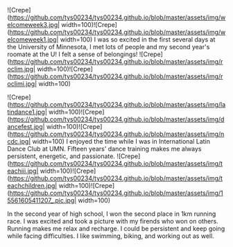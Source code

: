 ![Crepe](https://github.com/tys00234/tys00234.github.io/blob/master/assets/img/welcomeweek3.jpg| width=100)![Crepe](https://github.com/tys00234/tys00234.github.io/blob/master/assets/img/welcomeweek1.jpg| width=100)
I was so excited in the first several days at the University of Minnesota, I met lots of people and my second year's roomate at the U! I felt a sense of belongings!
![Crepe](https://github.com/tys00234/tys00234.github.io/blob/master/assets/img/roclim.jpg| width=100)![Crepe](https://github.com/tys00234/tys00234.github.io/blob/master/assets/img/roclimi.jpg| width=100)

![Crepe](https://github.com/tys00234/tys00234.github.io/blob/master/assets/img/latindance1.jpg| width=100)![Crepe](https://github.com/tys00234/tys00234.github.io/blob/master/assets/img/dancefest.jpg| width=100)![Crepe](https://github.com/tys00234/tys00234.github.io/blob/master/assets/img/ncdc.jpg| width=100)
I enjoyed the time while I was in International Latin Dance Club at UMN. Fifteen years' dance training makes me always persistent, energetic, and passionate.
![Crepe](https://github.com/tys00234/tys00234.github.io/blob/master/assets/img/teachiii.jpg| width=100)![Crepe](https://github.com/tys00234/tys00234.github.io/blob/master/assets/img/teachchildren.jpg| width=100)![Crepe](https://github.com/tys00234/tys00234.github.io/blob/master/assets/img/15561605411207_.pic.jpg| width=100)

In the second year of high school, I won the second place in 1km running race. I was excited and took a picture with my firends who won on others. Running makes me relax and recharge. I could be persistent and keep going while facing difficulties. I like swimming, biking, and working out as well.
